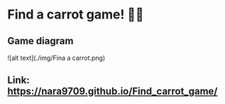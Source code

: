 # Find a carrot game! 🐰🥕

## Game diagram

![alt text](./img/Fina a carrot.png)

## Link: https://nara9709.github.io/Find_carrot_game/
